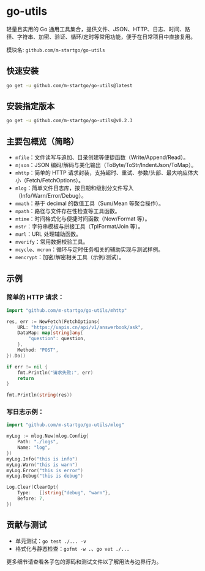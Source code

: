 # go-utils

轻量且实用的 Go 通用工具集合，提供文件、JSON、HTTP、日志、时间、路径、字符串、加密、验证、循环/定时等常用功能，便于在日常项目中直接复用。

模块名: `github.com/m-startgo/go-utils`

## 快速安装

```bash
go get -u github.com/m-startgo/go-utils@latest
```

## 安装指定版本

```bash
go get -u github.com/m-startgo/go-utils@v0.2.3
```

## 主要包概览（简略）

- `mfile`：文件读写与追加、目录创建等便捷函数（Write/Append/Read）。
- `mjson`：JSON 编码/解码与美化输出（ToByte/ToStr/IndentJson/ToMap）。
- `mhttp`：简单的 HTTP 请求封装，支持超时、重试、参数/头部、最大响应体大小（Fetch/FetchOptions）。
- `mlog`：简单文件日志库，按日期和级别分文件写入（Info/Warn/Error/Debug）。
- `mmath`：基于 decimal 的数值工具（Sum/Mean 等聚合操作）。
- `mpath`：路径与文件存在性检查等工具函数。
- `mtime`：时间格式化与便捷时间函数（Now/Format 等）。
- `mstr`：字符串模板与拼接工具（TplFormat/Join 等）。
- `murl`：URL 处理辅助函数。
- `mverify`：常用数据校验工具。
- `mcycle`、`mcron`：循环与定时任务相关的辅助实现与测试样例。
- `mencrypt`：加密/解密相关工具（示例/测试）。

## 示例

### 简单的 HTTP 请求：

```go
import "github.com/m-startgo/go-utils/mhttp"

res, err := NewFetch(FetchOptions{
	URL: "https://uapis.cn/api/v1/answerbook/ask",
	DataMap: map[string]any{
		"question": question,
	},
	Method: "POST",
}).Do()

if err != nil {
	fmt.Println("请求失败:", err)
	return
}

fmt.Println(string(res))

```

### 写日志示例：

```go
import "github.com/m-startgo/go-utils/mlog"

myLog := mlog.New(mlog.Config{
	Path: "./logs",
	Name: "log",
})
myLog.Info("this is info")
myLog.Warn("this is warn")
myLog.Error("this is error")
myLog.Debug("this is debug")

Log.Clear(ClearOpt{
	Type:   []string{"debug", "warn"},
	Before: 7,
})

```

## 贡献与测试

- 单元测试：`go test ./... -v`
- 格式化与静态检查：`gofmt -w .`、`go vet ./...`

更多细节请查看各子包的源码和测试文件以了解用法与边界行为。
